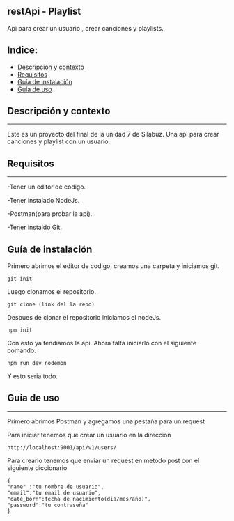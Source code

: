 ## restApi - Playlist

Api para crear un usuario , crear canciones y playlists.

## Indice:

- [Descripción y contexto](#descripción-y-contexto)
- [Requisitos](#requisitos)
- [Guía de instalación](#guía-de-instalación)
- [Guía de uso](#guía-de-uso)

## Descripción y contexto
---
<p>Este es un proyecto del final de la unidad 7 de Silabuz. Una api para crear canciones y playlist con un usuario.</p>


## Requisitos
---
<p>-Tener un editor de codigo.</p>
<p>-Tener instalado NodeJs.</p>
<p>-Postman(para probar la api).</p>
<p>-Tener instaldo Git.</p>

## Guía de instalación

Primero abrimos el editor de codigo, creamos una carpeta y iniciamos git.
    
    git init
    
Luego clonamos el repositorio.

    git clone (link del la repo)
    
Despues de clonar el repositorio iniciamos el nodeJs.

    npm init
    
Con esto ya tendiamos la api. Ahora falta iniciarlo con el siguiente comando.

    npm run dev nodemon
    
Y esto seria todo.

## Guía de uso
---

<p> Primero abrimos Postman y agregamos una pestaña para un request </p>

<p> Para iniciar tenemos que crear un usuario en la direccion </p>

    http://localhost:9001/api/v1/users/

<p> Para crearlo tenemos que enviar un request en metodo post con el siguiente diccionario </p>


    {
    "name" :"tu nombre de usuario",
    "email":"tu email de usuario",
    "date_born":fecha de nacimiento(dia/mes/año)",
    "password":"tu contraseña"
    }











    
